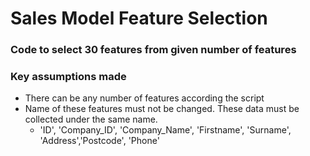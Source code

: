 # Sales Model Feature Selection
### Code to select 30 features from given number of features

### Key assumptions made
  - There can be any number of features according the script
  - Name of these features must not be changed. These data must be collected under the same name.
      - 'ID', 'Company_ID', 'Company_Name', 'Firstname', 'Surname', 'Address','Postcode', 'Phone'
